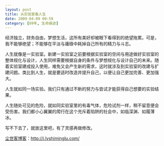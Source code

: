 ```yaml
---
layout: post
title: 从实验室看人生
date: 2009-04-09 00:59
category: [09年, 生命痕迹]
---
```

经济独立，财务自由，梦想生活，这所有美好却被眼下看得到的绝望拖累。可是，我不能够绝望；不能够在平淡与庸碌中耗掉自己所有的精力与斗志。

人生就像是一实验室。新建一实验室之前要根据实验室的空间与用途做好实验室的整体规化与设计，人生同样需要根据自身的条件与梦想规化与设计自己的未来。随着实验室建成投入使用，难免又会产生新的需求，这时就涉及到实验室的改建与扩建问题。类比到人生，就是要适时改造并提升自己，以便让自己更加完善、更加强大。

人生就如同一场实验。我们只有通过不断的努力与尝试才能获得自己想要的实验结果。

人生随处可见的危险，就如同实验室里的有毒气体，危险试剂一样，稍不留意便会受伤害。我们都小心翼翼的爬行在这个充斥着陷阱的社会中，如临深渊、如履薄冰。

写不下去了，就放这里吧，有了灵感再做修改。

<a href="http://i.lvshiminglu.com/">尘世客博客</a>：<a href="http://i.lvshiminglu.com/">http://i.lvshiminglu.com/</a>

